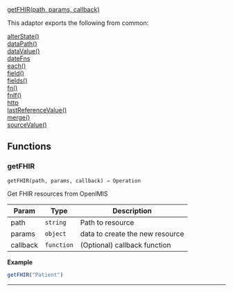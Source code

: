 <dl>
<dt>
    <a href="#getfhir">getFHIR(path, params, callback)</a></dt>
</dl>


This adaptor exports the following from common:
<dl>
<dt>
    <a href="/adaptors/packages/common-docs#alterstate">alterState()</a>
</dt>
<dt>
    <a href="/adaptors/packages/common-docs#datapath">dataPath()</a>
</dt>
<dt>
    <a href="/adaptors/packages/common-docs#datavalue">dataValue()</a>
</dt>
<dt>
    <a href="/adaptors/packages/common-docs#datefns">dateFns</a>
</dt>
<dt>
    <a href="/adaptors/packages/common-docs#each">each()</a>
</dt>
<dt>
    <a href="/adaptors/packages/common-docs#field">field()</a>
</dt>
<dt>
    <a href="/adaptors/packages/common-docs#fields">fields()</a>
</dt>
<dt>
    <a href="/adaptors/packages/common-docs#fn">fn()</a>
</dt>
<dt>
    <a href="/adaptors/packages/common-docs#fnif">fnIf()</a>
</dt>
<dt>
    <a href="/adaptors/packages/common-docs#http">http</a>
</dt>
<dt>
    <a href="/adaptors/packages/common-docs#lastreferencevalue">lastReferenceValue()</a>
</dt>
<dt>
    <a href="/adaptors/packages/common-docs#merge">merge()</a>
</dt>
<dt>
    <a href="/adaptors/packages/common-docs#sourcevalue">sourceValue()</a>
</dt></dl>

## Functions
### getFHIR

<p><code>getFHIR(path, params, callback) ⇒ Operation</code></p>

Get FHIR resources from OpenIMIS


| Param | Type | Description |
| --- | --- | --- |
| path | <code>string</code> | Path to resource |
| params | <code>object</code> | data to create the new resource |
| callback | <code>function</code> | (Optional) callback function |

**Example**
```js
getFHIR("Patient")
```

* * *


